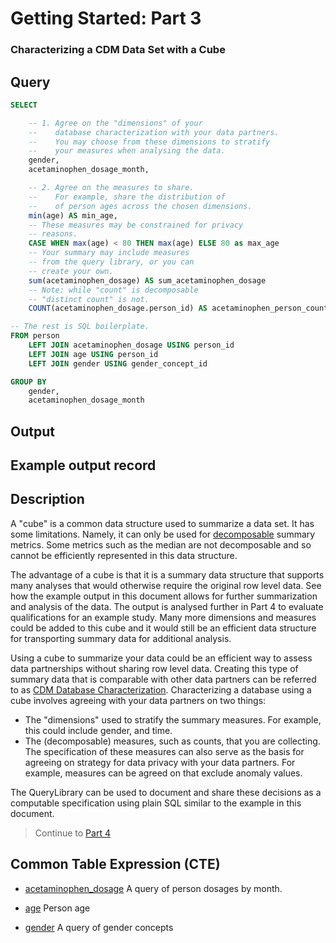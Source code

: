 <!--


Author:Nathan Buesgens



CDM Version:5.4



Group:Getting Started


-->

# Getting Started: Part 3

### Characterizing a CDM Data Set with a Cube










 
## Query
```sql
SELECT

	-- 1. Agree on the "dimensions" of your
	--    database characterization with your data partners.
	--    You may choose from these dimensions to stratify
	--    your measures when analysing the data.
	gender,
	acetaminophen_dosage_month,

	-- 2. Agree on the measures to share.
	--    For example, share the distribution of
	--    of person ages across the chosen dimensions.
	min(age) AS min_age,
	-- These measures may be constrained for privacy
	-- reasons.
	CASE WHEN max(age) < 80 THEN max(age) ELSE 80 as max_age
	-- Your summary may include measures
	-- from the query library, or you can
	-- create your own.
	sum(acetaminophen_dosage) AS sum_acetaminophen_dosage
	-- Note: while "count" is decomposable
	-- "distinct count" is not.
	COUNT(acetaminophen_dosage.person_id) AS acetaminophen_person_count

-- The rest is SQL boilerplate.
FROM person
	LEFT JOIN acetaminophen_dosage USING person_id
	LEFT JOIN age USING person_id
	LEFT JOIN gender USING gender_concept_id

GROUP BY
	gender,
	acetaminophen_dosage_month
```


 

## Output



 

## Example output record




 

## Description
A "cube" is a common data structure
used to summarize a data set. It has
some limitations. Namely, it can only
be used for 
[decomposable](https://en.wikipedia.org/wiki/Aggregate_function#Decomposable_aggregate_functions)
summary metrics.
Some metrics such as the median are
not decomposable and so cannot be efficiently
represented in this data structure.

The advantage of a cube is that it is a summary
data structure that supports many 
analyses that would otherwise require the original
row level data. See how the example output
in this document allows for further summarization
and analysis of the data. The output is analysed
further in Part 4 to evaluate qualifications for
an example study. Many more dimensions
and measures could be added to this cube and it
would still be an efficient data structure for
transporting summary data for additional analysis.

Using a cube to summarize your data
could be an efficient way to assess
data partnerships without sharing row level
data. Creating this type of summary data
that is comparable with other data partners
can be referred to as [CDM Database Characterization](https://ohdsi.github.io/TheBookOfOhdsi/Characterization.html#database-level-characterization). Characterizing a
database using a cube
involves agreeing with your data partners
on two things:
- The "dimensions" used to stratify the summary
	measures. For example, this could include
	gender, and time.
- The (decomposable) measures, such as counts,
	that you are collecting. The specification
	of these measures can also serve as the basis
	for agreeing on strategy for data privacy with your
	data partners. For example, measures can be agreed 
	on that exclude anomaly values.

The QueryLibrary can be used to document and
share these decisions as a computable specification
using plain SQL similar to the example in this document.

> Continue to [Part 4](./part4.md)





## Common Table Expression (CTE)


- [acetaminophen_dosage](./acetaminophen_dosage.md) A query of person dosages by month. 




- [age](./age.md) Person age 




- [gender](./gender.md) A query of gender concepts 






